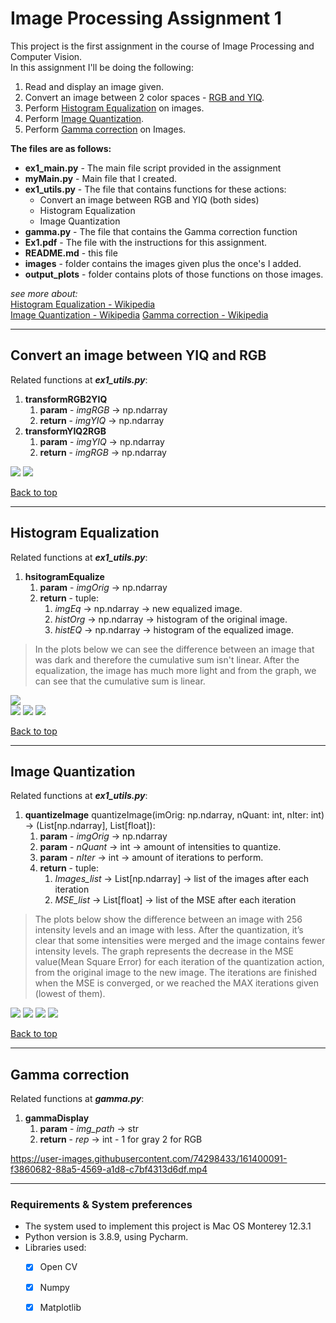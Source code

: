 # Image Processing Assignment 1

This project is the first assignment in the course of Image Processing and Computer Vision.   
In this assignment I'll be doing the following:
1. Read and display an image given.
2. Convert an image between 2 color spaces - [RGB and YIQ][1].
3. Perform [Histogram Equalization][2] on images.
4. Perform [Image Quantization][3].
5. Perform [Gamma correction][4] on Images.

**The files are as follows:**
* **ex1_main.py** - The main file script provided in the assignment
* **myMain.py** - Main file that I created.
* **ex1_utils.py** - The file that contains functions for these actions:
  * Convert an image between RGB and YIQ (both sides)
  * Histogram Equalization
  * Image Quantization  
* **gamma.py** - The file that contains the Gamma correction function
* **Ex1.pdf** - The file with the instructions for this assignment.
* **README.md** - this file
* **images** - folder contains the images given plus the once's I added.
* **output_plots** - folder contains plots of those functions on those images.

_see more about:_  
[Histogram Equalization - Wikipedia](https://en.wikipedia.org/wiki/Histogram_equalization)  
[Image Quantization - Wikipedia](https://en.wikipedia.org/wiki/Quantization_(image_processing))  
[Gamma correction - Wikipedia](https://en.wikipedia.org/wiki/Gamma_correction)
____

## Convert an image between YIQ and RGB

Related functions at **_ex1_utils.py_**:
1. **transformRGB2YIQ**
   1. **param** - _imgRGB_ -> np.ndarray
   2. **return** - _imgYIQ_ -> np.ndarray
2. **transformYIQ2RGB**
   1. **param** - _imgYIQ_ -> np.ndarray
   2. **return** - _imgRGB_ -> np.ndarray

![](output_plots/sunset_color_spaces.png)
![](output_plots/water_bear_3clr_spaces.png)  

[Back to top ][5]
___

## Histogram Equalization

Related functions at **_ex1_utils.py_**:
1. **hsitogramEqualize**
   1. **param** - _imgOrig_ -> np.ndarray
   2. **return** - tuple:
      1. _imgEq_ -> np.ndarray -> new equalized image.
      2. _histOrg_ -> np.ndarray -> histogram of the original image.
      3. _histEQ_ -> np.ndarray -> histogram of the equalized image.

> In the plots below we can see the difference between an image that was dark and therefore the cumulative sum
isn't linear. After the equalization, the image has much more light and from the graph, we can see that the cumulative sum is linear.

![](output_plots/hist_dark_color.png)   
![](output_plots/hist_lighthouse_color.png)
![](output_plots/hist_penguin_gray.png)
![](output_plots/hist_sunset_color.png)

[Back to top ][5]
___

## Image Quantization

Related functions at **_ex1_utils.py_**:
1. **quantizeImage**  quantizeImage(imOrig: np.ndarray, nQuant: int, nIter: int) -> (List[np.ndarray], List[float]):
   1. **param** - _imgOrig_ -> np.ndarray
   2. **param** - _nQuant_ -> int -> amount of intensities to quantize.
   3. **param** - _nIter_ -> int -> amount of iterations to perform.
   4. **return** - tuple:
      1. _Images_list_ -> List[np.ndarray] -> list of the images after each iteration
      2. _MSE_list_ -> List[float] -> list of the MSE after each iteration
>The plots below show the difference between an image with 256 intensity levels and an image with less. After the quantization, it’s clear that some intensities were merged and the image contains fewer intensity levels. The graph represents the decrease in the MSE value(Mean Square Error) for each iteration of the quantization action, from the original image to the new image. The iterations are finished when the MSE is converged, or we reached the MAX iterations given (lowest of them).

![](output_plots/q4_100iter_uluru_color.png)
![](output_plots/q6_200iter_beach_color.png)
![](output_plots/fewq_uluru_color.png)
![](output_plots/fewq_beach_gray.png)

[Back to top ][5]
___

## Gamma correction

Related functions at **_gamma.py_**:
1. **gammaDisplay** 
   1. **param** - _img_path_ -> str
   2. **return** - _rep_ -> int - 1 for gray 2 for RGB



https://user-images.githubusercontent.com/74298433/161400091-f3860682-88a5-4569-a1d8-c7bf4313d6df.mp4


--- 
      
### Requirements & System preferences

* The system used to implement this project is Mac OS Monterey 12.3.1
* Python version is 3.8.9, using Pycharm.
* Libraries used:
  - [x] Open CV
  - [x] Numpy
  - [x] Matplotlib
  


[1]:#convert-an-image-between-YIQ-and-RGB "RGB and YIQ"
[2]:#Histogram-Equalization "Histogram Equalization"
[3]:#Image-Quantization "Image Quantization"
[4]:#Gamma-correction "Gamma correction"
[5]:#Image-Processing-Assignment-1 "Back to top"
